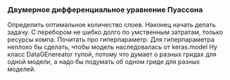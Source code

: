 ### Двумерное дифференциальное уравнение Пуассона

Определить оптимальное количество слоев.
Наконец начать делать задачу.
С перебором не шибко долго по умственным затратам, только ресурсы компа.
Почитать про гиперпараметр.
Для гиперпараметра неплохо бы сделать, чтобы модель наследовалась от keras.model
Ну класс DataGEnereator тупой, потому что думает о разных гридах для одной модели, а надо бы подумать об одном гриде для разных моделей.
